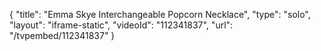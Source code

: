 {
    "title": "Emma Skye Interchangeable Popcorn Necklace",
    "type": "solo",
    "layout": "iframe-static",
    "videoId": "112341837",
    "url": "\/tvpembed\/112341837"
}